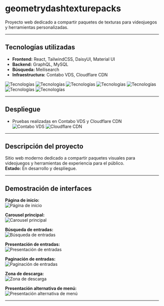 # geometrydashtexturepacks

Proyecto web dedicado a compartir paquetes de texturas para videojuegos y herramientas personalizadas.

---

## Tecnologías utilizadas

- **Frontend:** React, TailwindCSS, DaisyUI, Material UI
- **Backend:** GraphQL, MySQL
- **Búsqueda:** Meilisearch
- **Infraestructura:** Contabo VDS, Cloudflare CDN

![Tecnologías](./pics/8.png)
![Tecnologías](./pics/9.png)
![Tecnologías](./pics/10.png)
![Tecnologías](./pics/11.png)
![Tecnologías](./pics/12.png)
![Tecnologías](./pics/13.png)
![Tecnologías](./pics/14.png)

---

## Despliegue

- Pruebas realizadas en Contabo VDS y Cloudflare CDN  
  ![Contabo VDS](./pics/15.png)
  ![Cloudflare CDN](./pics/16.png)

---

## Descripción del proyecto

Sitio web moderno dedicado a compartir paquetes visuales para videojuegos y herramientas de experiencia para el público.  
**Estado:** En desarrollo y despliegue.

---

## Demostración de interfaces

**Página de inicio:**  
![Página de inicio](./pics/1.png)

**Carousel principal:**  
![Carousel principal](./pics/2.png)

**Búsqueda de entradas:**  
![Búsqueda de entradas](./pics/3.png)

**Presentación de entradas:**  
![Presentación de entradas](./pics/4.png)

**Paginación de entradas:**  
![Paginación de entradas](./pics/6.png)

**Zona de descarga:**  
![Zona de descarga](./pics/5.png)

**Presentación alternativa de menú:**  
![Presentación alternativa de menú](./pics/7.png)

---